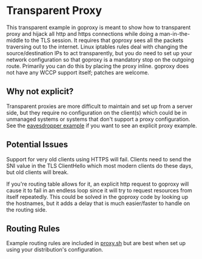 # Transparent Proxy

This transparent example in goproxy is meant to show how to transparent proxy and hijack all http and https connections while doing a man-in-the-middle to the TLS session.  It requires that goproxy sees all the packets traversing out to the internet.  Linux iptables rules deal with changing the source/destination IPs to act transparently, but you do need to set up your network configuration so that goproxy is a mandatory stop on the outgoing route.  Primarily you can do this by placing the proxy inline.  goproxy does not have any WCCP support itself; patches are welcome.

## Why not explicit?

Transparent proxies are more difficult to maintain and set up from a server side, but they require no configuration on the client(s) which could be in unmanaged systems or systems that don't support a proxy configuration.  See the [eavesdropper example](https://github.com/itzngga/goproxy/blob/master/examples/goproxy-eavesdropper/main.go) if you want to see an explicit proxy example.

## Potential Issues

Support for very old clients using HTTPS will fail.  Clients need to send the SNI value in the TLS ClientHello which most modern clients do these days, but old clients will break.

If you're routing table allows for it, an explicit http request to goproxy will cause it to fail in an endless loop since it will try to request resources from itself repeatedly.  This could be solved in the goproxy code by looking up the hostnames, but it adds a delay that is much easier/faster to handle on the routing side.

## Routing Rules

Example routing rules are included in [proxy.sh](https://github.com/itzngga/goproxy/blob/master/examples/goproxy-transparent/proxy.sh) but are best when set up using your distribution's configuration.

